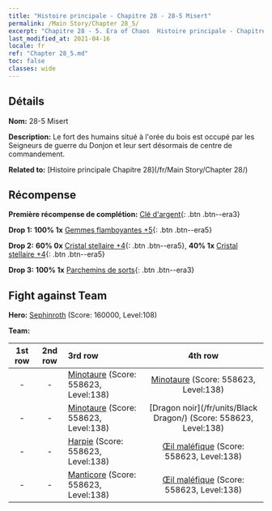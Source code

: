 ```yaml
---
title: "Histoire principale - Chapitre 28 - 28-5 Misert"
permalink: /Main Story/Chapter 28_5/
excerpt: "Chapitre 28 - 5. Era of Chaos  Histoire principale - Chapitre 28_5. 28-5 Misert"
last_modified_at: 2021-04-16
locale: fr
ref: "Chapter 28_5.md"
toc: false
classes: wide
---
```


## Détails

 **Nom:** 28-5 Misert

 **Description:** Le fort des humains situé à l'orée du bois est occupé par les Seigneurs de guerre du Donjon et leur sert désormais de centre de commandement.

 **Related to:** [Histoire principale Chapitre 28](/fr/Main Story/Chapter 28/)

## Récompense

 **Première récompense de complétion:** [Clé d'argent](/fr/Items/con_693/){: .btn .btn--era3}

 **Drop 1:** **100% 1x** [Gemmes flamboyantes +5](/fr/Items/mat_100/){: .btn .btn--era5}

 **Drop 2:** **60% 0x** [Cristal stellaire +4](/fr/Items/mat_94/){: .btn .btn--era5}, **40% 1x** [Cristal stellaire +4](/fr/Items/mat_94/){: .btn .btn--era5}

 **Drop 3:** **100% 1x** [Parchemins de sorts](/fr/Items/con_694/){: .btn .btn--era3}


## Fight against Team
 **Hero:** [Sephinroth](/fr/heroes/Sephinroth/) (Score: 160000, Level:108)

 **Team:**


  | 1st row | 2nd row | 3rd row | 4th row |
  |:----:|:----:|:----|:----:|
  | - | - | [Minotaure](/fr/units/Minotaur/) (Score: 558623, Level:138)  | [Minotaure](/fr/units/Minotaur/) (Score: 558623, Level:138)  |
  | - | - | [Minotaure](/fr/units/Minotaur/) (Score: 558623, Level:138)  | [Dragon noir](/fr/units/Black Dragon/) (Score: 558623, Level:138)  |
  | - | - | [Harpie](/fr/units/Harpy/) (Score: 558623, Level:138)  | [Œil maléfique](/fr/units/Beholder/) (Score: 558623, Level:138)  |
  | - | - | [Manticore](/fr/units/Manticore/) (Score: 558623, Level:138)  | [Œil maléfique](/fr/units/Beholder/) (Score: 558623, Level:138)  |


